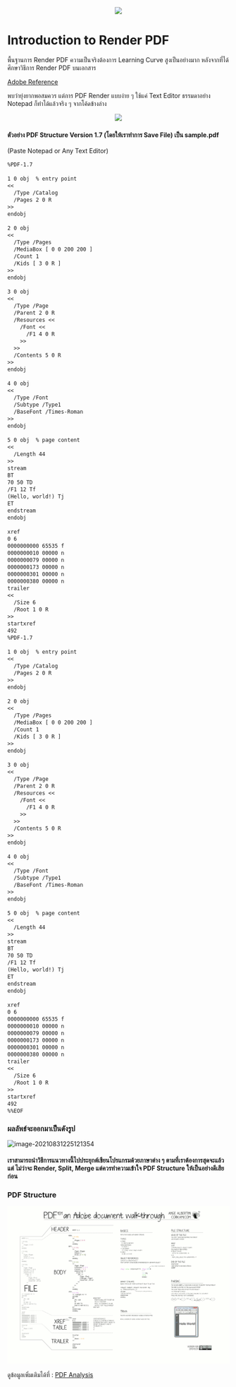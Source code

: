 <p align="center">
  <img src="https://github.com/KravitzMC/IntroductionToPDF-/blob/main/file_type_pdf_icon_130274.png">
</p>

#  Introduction to Render PDF 

พื้นฐานการ Render PDF ความเป็นจริงต้องการ Learning Curve สูงเป็นอย่างมาก หลังจากที่ได้ศึกษาวิธีการ Render PDF บนเอกสาร<p><a href="https://github.com/KravitzMC/IntroductionToRenderPDF/raw/main/PDF_Reference.7z" title="Learn Markdown">Adobe Reference</a></p>พบว่ายุ่งยากพอสมควร แต่การ PDF Render แบบง่าย ๆ ใช้แค่ Text Editor ธรรมดาอย่าง Notepad ก็ทำได้แล้วจริง ๆ จากโค้ดข้างล่าง

<p align="center">
  <img src="https://miro.medium.com/max/986/1*rkRfUKpT-8OmVwJyXp9k2g.png">
</p>

#### ตัวอย่าง PDF Structure Version 1.7 (โดยให้เราทำการ  Save File) เป็น sample.pdf 
(Paste Notepad or Any Text Editor)

```
%PDF-1.7

1 0 obj  % entry point
<<
  /Type /Catalog
  /Pages 2 0 R
>>
endobj

2 0 obj
<<
  /Type /Pages
  /MediaBox [ 0 0 200 200 ]
  /Count 1
  /Kids [ 3 0 R ]
>>
endobj

3 0 obj
<<
  /Type /Page
  /Parent 2 0 R
  /Resources <<
    /Font <<
      /F1 4 0 R 
    >>
  >>
  /Contents 5 0 R
>>
endobj

4 0 obj
<<
  /Type /Font
  /Subtype /Type1
  /BaseFont /Times-Roman
>>
endobj

5 0 obj  % page content
<<
  /Length 44
>>
stream
BT
70 50 TD
/F1 12 Tf
(Hello, world!) Tj
ET
endstream
endobj

xref
0 6
0000000000 65535 f 
0000000010 00000 n 
0000000079 00000 n 
0000000173 00000 n 
0000000301 00000 n 
0000000380 00000 n 
trailer
<<
  /Size 6
  /Root 1 0 R
>>
startxref
492
%PDF-1.7

1 0 obj  % entry point
<<
  /Type /Catalog
  /Pages 2 0 R
>>
endobj

2 0 obj
<<
  /Type /Pages
  /MediaBox [ 0 0 200 200 ]
  /Count 1
  /Kids [ 3 0 R ]
>>
endobj

3 0 obj
<<
  /Type /Page
  /Parent 2 0 R
  /Resources <<
    /Font <<
      /F1 4 0 R 
    >>
  >>
  /Contents 5 0 R
>>
endobj

4 0 obj
<<
  /Type /Font
  /Subtype /Type1
  /BaseFont /Times-Roman
>>
endobj

5 0 obj  % page content
<<
  /Length 44
>>
stream
BT
70 50 TD
/F1 12 Tf
(Hello, world!) Tj
ET
endstream
endobj

xref
0 6
0000000000 65535 f 
0000000010 00000 n 
0000000079 00000 n 
0000000173 00000 n 
0000000301 00000 n 
0000000380 00000 n 
trailer
<<
  /Size 6
  /Root 1 0 R
>>
startxref
492
%%EOF
```

### ผลลัพธ์จะออกมาเป็นดังรูป

![image-20210831225121354](https://github.com/KravitzMC/IntroductionToPDF-/blob/main/sample.png)

#### เราสามารถนำวิธีการแนวทางนี้ไปประยุกต์เขียนโปรแกรมด้วยภาษาต่าง ๆ ตามที่เราต้องการสุดจะแล้วแต่ ไม่ว่าจะ Render, Split, Merge แต่ควรทำความเข้าใจ PDF Structure ให้เป็นอย่างดีเสียก่อน

### PDF Structure

<p align="center">
  <img src="https://raw.githubusercontent.com/KravitzMC/IntroductionToRenderPDF/main/pdf_ange_albertini.png">
</p>

ดูข้อมูลเพิ่มเติมได้ที่ : <a href="https://github.com/zbetcheckin/PDF_analysis" title="Learn Markdown"> PDF Analysis </a>

